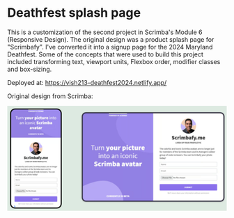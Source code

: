 # Deathfest splash page

This is a customization of the second project in Scrimba's Module 6 (Responsive Design). The original design was a product splash page for "Scrimbafy". I've converted it into a signup page for the 2024 Maryland Deathfest. Some of the concepts that were used to build this project included transforming text, viewport units, Flexbox order, modifier classes and box-sizing.

Deployed at: https://vish213-deathfest2024.netlify.app/

Original design from Scrimba:

![](/img/design.jpg)

